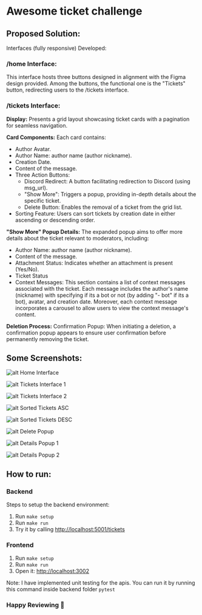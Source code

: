 # Awesome ticket challenge

## Proposed Solution:
Interfaces (fully responsive) Developed:

### /home Interface:
This interface hosts three buttons designed in alignment with the Figma design provided. Among the buttons, the functional one is the "Tickets" button, redirecting users to the /tickets interface.

### /tickets Interface:
**Display:** Presents a grid layout showcasing ticket cards with a pagination for seamless navigation.

**Card Components:** Each card contains:
- Author Avatar.
- Author Name: author name (author nickname).
- Creation Date.
- Content of the message.
- Three Action Buttons:
    - Discord Redirect: A button facilitating redirection to Discord (using msg_url).
    - "Show More": Triggers a popup, providing in-depth details about the specific ticket.
    - Delete Button: Enables the removal of a ticket from the grid list.
- Sorting Feature: Users can sort tickets by creation date in either ascending or descending order.

**"Show More" Popup Details:**
The expanded popup aims to offer more details about the ticket relevant to moderators, including:
- Author Name: author name (author nickname).
- Content of the message.
- Attachment Status: Indicates whether an attachment is present (Yes/No).
- Ticket Status
- Context Messages: This section contains a list of context messages associated with the ticket. Each message includes the author's name (nickname) with specifying if its a bot or not (by adding "- bot" if its a bot), avatar, and creation date. Moreover, each context message incorporates a carousel to allow users to view the context message's content.

**Deletion Process:**
Confirmation Popup: When initiating a deletion, a confirmation popup appears to ensure user confirmation before permanently removing the ticket.


## Some Screenshots:
![alt Home Interface](./screenshots/homeInterface.PNG "Home Interface")

![alt Tickets Interface 1](./screenshots/ticketsInterface1.PNG "Tickets Interface 1")

![alt Tickets Interface 2](./screenshots/ticketsInterface2.PNG "Tickets Interface 2")

![alt Sorted Tickets ASC](./screenshots/sortedTicketsAsc.PNG "Sorted Tickets ASC")

![alt Sorted Tickets DESC](./screenshots/sortedTicketsDesc.PNG "Sorted Tickets DESC")

![alt Delete Popup](./screenshots/deletePopup.PNG "Delete Popup")

![alt Details Popup 1](./screenshots/detailsPopup1.PNG "Details Popup 1")

![alt Details Popup 2](./screenshots/detailsPopup2.PNG "Details Popup 2")

## How to run:
### Backend

Steps to setup the backend environment:

1. Run `make setup`
2. Run `make run`
3. Try it by calling [http://localhost:5001/tickets](http://localhost:5001/tickets)

### Frontend

1. Run `make setup`
2. Run `make run`
3. Open it: [http://localhost:3002](http://localhost:3002)

Note: I have implemented unit testing for the apis. You can run it by running this command inside backend folder `pytest`
### Happy Reviewing 🎉
